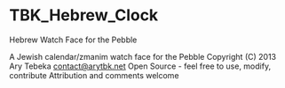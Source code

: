TBK_Hebrew_Clock
================

Hebrew Watch Face for the Pebble

A Jewish calendar/zmanim watch face for the Pebble
Copyright (C) 2013 Ary Tebeka contact@arytbk.net
Open Source - feel free to use, modify, contribute
Attribution and comments welcome
